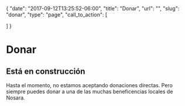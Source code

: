{
  "date": "2017-09-12T13:25:52-06:00",
  "title": "Donar",
  "url": "",
  "slug": "donar",
  "type": "page",
  "call_to_action": [

  ]
}
# Donar
        

## Está en construcción
        

Hasta el momento, no estamos aceptando donaciones directas. Pero siempre puedes donar a una de las muchas beneficencias locales de Nosara.